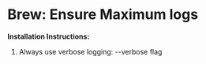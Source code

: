 # Brew: Ensure Maximum logs

**Installation Instructions:**
1. Always use verbose logging: --verbose flag
